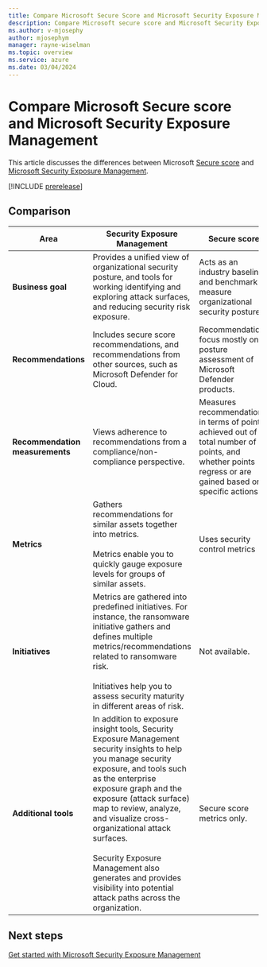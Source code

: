 ```yaml
---
title: Compare Microsoft Secure Score and Microsoft Security Exposure Management 
description: Compare Microsoft secure score and Microsoft Security Exposure Management.
ms.author: v-mjosephy
author: mjosephym
manager: rayne-wiselman
ms.topic: overview
ms.service: azure
ms.date: 03/04/2024
---
```


# Compare Microsoft Secure score and Microsoft Security Exposure Management

This article discusses the differences between Microsoft [Secure score](/microsoft-365/security/defender/microsoft-secure-score) and [Microsoft Security Exposure Management](microsoft-security-exposure-management.md).

[!INCLUDE [prerelease](../includes//prerelease.md)]

## Comparison

**Area** | **Security Exposure Management** | **Secure score**
--- | --- | ---
**Business goal** | Provides a unified view of organizational security posture, and tools for working identifying and exploring attack surfaces, and reducing security risk exposure. | Acts as an industry baseline and benchmark to measure organizational security posture.
**Recommendations** | Includes secure score recommendations, and recommendations from other sources, such as Microsoft Defender for Cloud. | Recommendations focus mostly on posture assessment of Microsoft Defender products.
**Recommendation measurements** | Views adherence to recommendations from a compliance/non-compliance perspective. | Measures recommendations in terms of points achieved out of a total number of points, and whether points regress or are gained based on specific actions.
**Metrics** | Gathers recommendations for similar assets together into metrics.<br/><br/>Metrics enable you to quickly gauge exposure levels for groups of similar assets. | Uses security control metrics
**Initiatives** | Metrics are gathered into predefined initiatives. For instance, the ransomware initiative gathers and defines multiple metrics/recommendations related to ransomware risk.</br></br> Initiatives help you to assess security maturity in different areas of risk. |  Not available.
**Additional tools** | In addition to exposure insight tools, Security Exposure Management security insights to help you manage security exposure, and tools such as the enterprise exposure graph and the exposure (attack surface) map to review, analyze, and visualize cross-organizational attack surfaces.</br></br> Security Exposure Management also generates and provides visibility into potential attack paths across the organization. | Secure score metrics only.

## Next steps

[Get started with Microsoft Security Exposure Management](get-started-exposure-management.md)